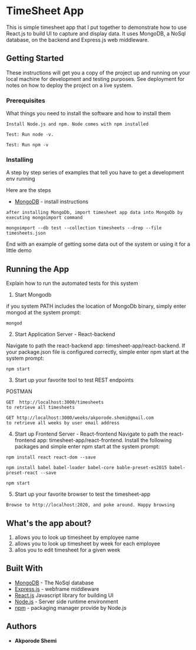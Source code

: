 # TimeSheet App
This is simple timesheet app that I put together to demonstrate how to use React.js to build UI to capture and display data. It uses MongoDB, a NoSql database, on the backend and Express.js web middleware.

## Getting Started

These instructions will get you a copy of the project up and running on your local machine for development and testing purposes. See deployment for notes on how to deploy the project on a live system.

### Prerequisites

What things you need to install the software and how to install them

```
Install Node.js and npm. Node comes with npm installed

Test: Run node -v.

Test: Run npm -v 

```

### Installing

A step by step series of examples that tell you have to get a development env running

Here are the steps

* [MongoDB](https://docs.mongodb.com/manual/tutorial/install-mongodb-on-linux/#run-mongodb-community-edition) - install instructions


```
after installing MongoDb, import timesheet app data into MongoDb by executing mongoimport command

mongoimport --db test --collection timesheets --drop --file timesheets.json
```

End with an example of getting some data out of the system or using it for a little demo

## Running the App

Explain how to run the automated tests for this system

1) Start Mongodb

if you system PATH includes the location of MongoDb binary, simply enter mongod at the system prompt:

```
mongod
```

2) Start Application Server - React-backend

Navigate to path the react-backend app: timesheet-app/react-backend. If your package.json file is configured correctly, simple enter npm start at the system prompt:

```
npm start
```
3) Start up  your favorite tool to test REST endpoints

POSTMAN
```
GET  http://localhost:3000/timesheets
to retrieve all timesheets

GET http://localhost:3000/weeks/akporode.shemi@gmail.com
to retrieve all weeks by user email address
```

4) Start up Frontend Server - React-frontend
Navigate to path the react-frontend app: timesheet-app/react-frontend. Install the following packages and simple enter npm start at the system prompt:

```
npm install react react-dom --save

npm install babel babel-loader babel-core bable-preset-es2015 babel-preset-react --save

npm start

```

5) Start up your favorite browser to test the timesheet-app

```
Browse to http://localhost:2020, and poke around. Happy browsing
```
 

## What's the app about?

1) allows you to look up timesheet by employee name
2) allows you to look up timesheet by week for each employee 
3) allos you to edit timesheet for a given week

## Built With

* [MongoDB](https://github.com/mongodb/docs) - The NoSql database
* [Express.js](https://expressjs.com/) - webframe middleware
* [React.js](https://facebook.github.io/react/) Javascript library for building UI
* [Node.js](https://nodejs.org/en/) - Server side runtime environment
* [npm](https://www.npmjs.com) - packaging manager provide by Node.js 

## Authors

* **Akporode Shemi**
